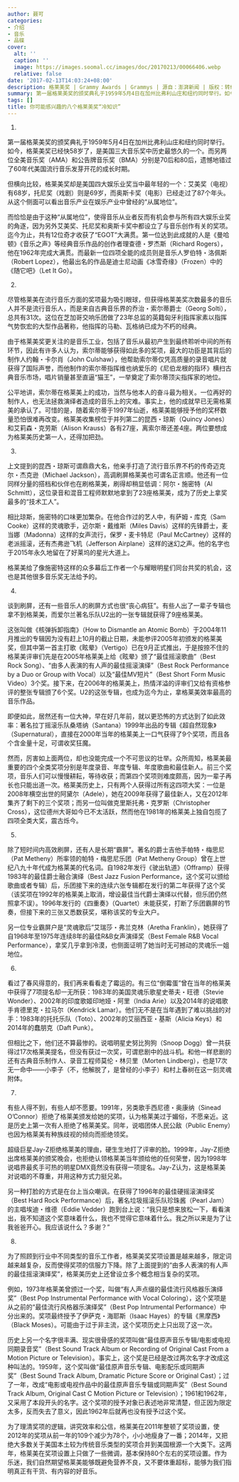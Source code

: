 ```yaml
---
author: 聂可
categories:
- 介绍
- 音乐
- 品碟
cover:
  alt: ''
  caption: ''
  image: https://images.soomal.cc/images/doc/20170213/00066406.webp
  relative: false
date: '2017-02-13T14:03:24+08:00'
description: 格莱美奖 | Grammy Awards | Grammys | 源自：澎湃新闻 | 版权：转载 |  平均/总评分：10.00/20
summary: 第一届格莱美奖的颁奖典礼于1959年5月4日在加州比弗利山庄和纽约同时举行。如今，格莱美奖已经快58岁了，是美国三大音乐奖中历史最悠久的一个。而另两位全美音乐奖（AMA）和公告牌音乐奖（BMA）分别是70后和80后，遗憾地错过了60年代美国流行音乐发芽开花的成长时期……
tags: []
title: 你可能感兴趣的八个格莱美奖“冷知识”
---
```


1.

第一届格莱美奖的颁奖典礼于1959年5月4日在加州比弗利山庄和纽约同时举行。如今，格莱美奖已经快58岁了，是美国三大音乐奖中历史最悠久的一个。而另两位全美音乐奖（AMA）和公告牌音乐奖（BMA）分别是70后和80后，遗憾地错过了60年代美国流行音乐发芽开花的成长时期。

但横向比较，格莱美奖却是美国四大娱乐业奖当中最年轻的一个：艾美奖（电视）有68岁，托尼奖（戏剧）则是69岁，而奥斯卡奖（电影）已经走过了87个年头。从这个侧面可以看出音乐产业在娱乐产业中曾经的“从属地位”。

而恰恰是由于这种“从属地位”，使得音乐从业者反而有机会参与所有四大娱乐业奖的角逐，因为另外艾美奖、托尼奖和奥斯卡奖中都设立了与音乐创作有关的奖项。迄今为止，共有12位奇才收获了“EGOT”大满贯。第一位达到此成就的人是《曼哈顿》《音乐之声》等经典音乐作品的创作者理查德・罗杰斯（Richard Rogers），他在1962年完成大满贯。而最新一位四项全能的成员则是音乐人罗伯特・洛佩斯（Robert Lopez），他最出名的作品是迪士尼动画《冰雪奇缘》（Frozen）中的《随它吧》（Let It Go）。

2.

尽管格莱美在流行音乐方面的奖项最为吸引眼球，但获得格莱美奖次数最多的音乐人并不是流行音乐人，而是来自古典音乐界的乔治・索尔蒂爵士（Georg Solti），总共有31次。这位在芝加哥交响乐团做了23年总监的英籍匈牙利指挥家素以指挥气势恢宏的大型作品著称，他指挥的马勒、瓦格纳已成为不朽的经典。

由于格莱美奖更关注的是音乐工业，包括了音乐从最初产生到最终聆听中间的所有环节，因此有许多人认为，索尔蒂能够获得如此多的奖项，最大的功臣是其背后的制作人约翰・卡尔肖（John Culshaw），他帮助索尔蒂仅凭高质量的录音唱片就获得了国际声誉，而他制作的索尔蒂指挥维也纳爱乐的《尼伯龙根的指环》横扫古典音乐市场，唱片销量甚至直逼“猫王”，一举奠定了索尔蒂顶尖指挥家的地位。

公平地讲，索尔蒂在格莱美上的成功，当然与他本人的奋斗最为相关。一位再好的制作人，也无法拯救演绎者造成的音乐上的灾难。事实上，他的成就早已无需格莱美的承认了。可惜的是，随着索尔蒂于1997年仙逝，格莱美能够授予他的奖杯数量恐怕很难再改变。格莱美收集榜位于并列第二的昆西・琼斯（Quincy Jones）和艾莉森・克劳斯（Alison Krauss）各有27座，离索尔蒂还差4座。两位要想成为格莱美历史第一人，还得加把劲。

3.

上文提到的昆西・琼斯可谓鼎鼎大名，他亲手打造了流行音乐界不朽的传奇迈克尔・杰克逊（Michael Jackson），高调刷屏格莱美也可谓名正言顺。他还有一位同样分量的搭档和伙伴也在刷格莱美，刷得却稍显低调：阿尔・施密特（Al Schmitt），这位录音和混音工程师默默地拿到了23座格莱美，成为了历史上拿奖最多的“技术工人”。

相比琼斯，施密特的口味更加繁杂。在他合作过的艺人中，有萨姆・库克（Sam Cooke）这样的灵魂歌手，迈尔斯・戴维斯（Miles Davis）这样的先锋爵士，麦当娜（Madonna）这样的女声流行，保罗・麦卡特尼（Paul McCartney）这样的老派摇滚，还有杰弗逊飞机（Jefferson Airplane）这样的迷幻之声。他的名字也于2015年永久地留在了好莱坞的星光大道上。

格莱美给了像施密特这样的众多幕后工作者一个与耀眼明星们同台共奖的机会，这也是其他很多音乐奖无法给予的。

4.

谈到刷屏，还有一些音乐人的刷屏方式也很“丧心病狂”。有些人出了一辈子专辑也拿不到格莱美，而爱尔兰著名乐队U2出的一张专辑就获得了9座格莱美。

这张叫做《核弹拆卸指南》（How to Dismantle an Atomic Bomb）于2004年11月推出的专辑因为没有赶上10月的截止日期，未能参评2005年初颁发的格莱美奖，但其中第一首主打歌《眩晕》（Vertigo）已在9月正式推出，于是按捺不住的格莱美评审们先是在2005年格莱美上给《眩晕》颁了“最佳摇滚歌曲”（Best Rock Song）、“由多人表演的有人声的最佳摇滚演绎”（Best Rock Performance by a Duo or Group with Vocal）以及“最佳MV短片”（Best Short Form Music Video）3个奖。接下来，在2006年的格莱美上，热情洋溢的评审们又给有资格参评的整张专辑颁了6个奖。U2的这张专辑，也成为迄今为止，拿格莱美效率最高的音乐作品。

即便如此，居然还有一位大神，早在好几年前，就以更恐怖的方式达到了如此效率：著名拉丁摇滚乐队桑塔纳（Santana）1999年出品的专辑《超自然现象》（Supernatural），直接在2000年当年的格莱美上一口气获得了9个奖项，而且各个含金量十足，可谓收奖狂魔。

然而，厉害如上面两位，却也没能完成一个不可思议的壮举。众所周知，格莱美最重要的四个全类奖项分别是年度录音、年度专辑、年度歌曲和最佳新人。前三个奖项，音乐人们可以慢慢耕耘，等待收获；而第四个奖项则难度颇高，因为一辈子再长也只能出道一次。格莱美历史上，只有两个人获得过所有这四项大奖：一位是2008年横空出世的阿黛尔（Adele），她在2009年获得了最佳新人，又在2012年集齐了剩下的三个奖项；而另一位叫做克里斯托弗・克罗斯（Christopher Cross），这位德州大哥如今已不太活跃，然而他在1981年的格莱美上独自包揽了四项全类大奖，震古烁今。

5.

除了短时间内高效刷屏，还有人是长期“霸屏”。著名的爵士吉他手帕特・梅思尼（Pat Metheny）所率领的帕特・梅思尼乐团（Pat Metheny Group）曾在上世纪八九十年代成为格莱美的代名词。自1982年发行《驶出轨道》（Offramp）获得1983年的最佳爵士融合演绎（Best Jazz Fusion Performance，这个奖可以颁给歌曲或者专辑）后，乐团接下来的连续六张专辑都在发行的第二年获得了这个奖（该奖项在1992年的格莱美上取消，增设最佳当代爵士演绎以代替，但乐团仍然照拿不误）。1996年发行的《四重奏》（Quartet）未能获奖，打断了乐团霸屏的节奏，但接下来的三张又悉数获奖，堪称该奖的专业大户。

另一位专业霸屏户是“灵魂歌后”艾瑞莎・弗兰克林（Aretha Franklin），她获得了自1968年至1975年连续8年的最佳R&B女声演绎奖（Best Female R&B Vocal Performance），拿奖几乎拿到冷漠，也侧面证明了她当时无可撼动的灵魂乐一姐地位。

6.

看过了春风得意的，我们再来看看走了霉运的。有三位“倒霉蛋”曾在当年的格莱美中获得了7项提名却一无所获：1983年的美国灵魂乐歌星史蒂夫・旺德（Stevie Wonder）、2002年的印度歌姬印地娅・阿里（India Arie）以及2014年的说唱歌手肯德里克・拉马尔（Kendrick Lamar）。他们无不是在当年遇到了难以挑战的对手：1983年的托托乐队（Toto）、2002年的艾丽西亚・基斯（Alicia Keys）和2014年的蠢朋克（Daft Punk）。

但相比之下，他们还不算最惨的。说唱明星史努比狗狗（Snoop Dogg）曾一共获得过17次格莱美提名，但没有获过一次奖，可谓悲剧中的战斗机。和他一样悲剧的还有古典音乐制作人、录音工程师莫伦・林贝里（Morten Lindberg），也是17次无一命中――小李子（不，他解脱了，是曾经的小李子）和村上春树在这一刻灵魂附体。

7.

有些人得不到，有些人却不愿要。1991年，另类歌手西尼德・奥康纳（Sinead O’Connor）拒绝了格莱美颁发给她的奖项，认为格莱美过于媚俗，不愿亲近。这是历史上第一次有人拒绝了格莱美奖。同年，说唱团体人民公敌（Public Enemy）也因为格莱美有种族歧视的倾向而拒绝领奖。

超级巨星Jay-Z拒绝格莱美的理由，硬生生地打了评审的脸。1999年，Jay-Z拒绝出席格莱美的颁奖晚会，也拒绝认领格莱美当年颁给他的任何荣誉，因为1998年说唱界最炙手可热的明星DMX竟然没有获得一项提名。Jay-Z认为，这是格莱美对说唱的不尊重，并用这种方式力挺兄弟。

另一种打脸的方式是在台上当众嘲讽。在获得了1996年的最佳硬摇滚演绎奖（Best Hard Rock Performance）后，著名垃圾摇滚乐队珍珠酱（Pearl Jam）的主唱埃迪・维德（Eddie Vedder）跑到台上说：“我只是想来放松一下，看看演出，我不知道这个奖意味着什么，我也不觉得它意味着什么。我之所以来是为了让我爸爸开心。我应该说什么？多谢？”

8.

为了照顾到行业中不同类型的音乐工作者，格莱美奖奖项设置是越来越多，限定词越来越复杂，反而使得奖项的信服力下降。除了上面提到的“由多人表演的有人声的最佳摇滚演绎奖”，格莱美历史上还曾设立多个概念相当复杂的奖项。

例如，1973年格莱美曾颁过一个奖，叫做“有人声点缀的最佳流行风格器乐演绎奖”（Best Pop Instrumental Performance with Vocal Coloring），这个奖项是从之前的“最佳流行风格器乐演绎奖”（Best Pop Intrumental Performance）中分出来的。奖项最终授予了伊萨克・海耶斯（Isaac Hayes）的专辑《黑摩西》（Black Moses）。可能由于过于非主流，这个奖项历史上只出现了这一次。

历史上另一个名字很丰满、现实很骨感的奖项叫做“最佳原声音乐专辑/电影或电视同期录音奖”（Best Sound Track Album or Recording of Original Cast From a Motion Picture or Television）。事实上，这个奖是已经是改过两次名字才改成这种叫法的。1959年，这个奖叫做“最佳原声音乐专辑、电影配乐或同期声奖”（Best Sound Track Album, Dramatic Picture Score or Original Cast）；过了一年，改成“电影或电视作品中的最佳原声音乐专辑或同期声奖”（Best Sound Track Album, Original Cast C Motion Picture or Television）；1961和1962年，又采用了本段开头的名字。这个奖项的授予对象已表述地非常清楚，但正因为限定太多，反而失去了意义，因此1962年后就再也没有授予过这个奖。

为了理清奖项的逻辑，讲究效率和公信，格莱美在2011年整顿了奖项设置，使2012年的奖项从前一年的109个减少为78个，小小地瘦身了一番；2014年，又把绝大多数关于美国本土较为传统音乐类型的奖项合并到美国根源一个大类下。这两年，格莱美在奖项设置上只做了一些微调，基本保持80个左右的奖项设置。作为乐迷，我们自然期望格莱美能够既避免营养不良，又不要体重超标，能够为我们指明真正有干货、有内容的好音乐。